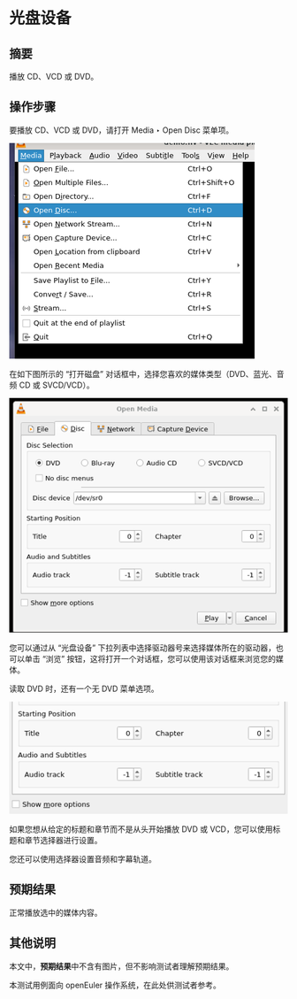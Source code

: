 # 光盘设备

## 摘要

播放 CD、VCD 或 DVD。

## 操作步骤

要播放 CD、VCD 或 DVD，请打开 Media ‣ Open Disc 菜单项。

![光盘设备-1](./img/光盘设备-1.png)

在如下图所示的 “打开磁盘” 对话框中，选择您喜欢的媒体类型（DVD、蓝光、音频 CD 或 SVCD/VCD）。

![光盘设备-2](./img/光盘设备-2.png)

您可以通过从 “光盘设备” 下拉列表中选择驱动器号来选择媒体所在的驱动器，也可以单击 “浏览” 按钮，这将打开一个对话框，您可以使用该对话框来浏览您的媒体。
 
读取 DVD 时，还有一个无 DVD 菜单选项。

![光盘设备-3](./img/光盘设备-3.png)

如果您想从给定的标题和章节而不是从头开始播放 DVD 或 VCD，您可以使用标题和章节选择器进行设置。

您还可以使用选择器设置音频和字幕轨道。

## 预期结果

正常播放选中的媒体内容。

## 其他说明

本文中，**预期结果**中不含有图片，但不影响测试者理解预期结果。

本测试用例面向 openEuler 操作系统，在此处供测试者参考。
